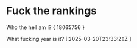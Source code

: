 # Fuck the rankings

Who the hell am I?
{ 18065756 }

What fucking year is it?
[ 2025-03-20T23:33:20Z ]
